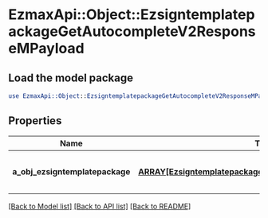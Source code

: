# EzmaxApi::Object::EzsigntemplatepackageGetAutocompleteV2ResponseMPayload

## Load the model package
```perl
use EzmaxApi::Object::EzsigntemplatepackageGetAutocompleteV2ResponseMPayload;
```

## Properties
Name | Type | Description | Notes
------------ | ------------- | ------------- | -------------
**a_obj_ezsigntemplatepackage** | [**ARRAY[EzsigntemplatepackageAutocompleteElementResponse]**](EzsigntemplatepackageAutocompleteElementResponse.md) | An array of Ezsigntemplatepackage autocomplete element response. | 

[[Back to Model list]](../README.md#documentation-for-models) [[Back to API list]](../README.md#documentation-for-api-endpoints) [[Back to README]](../README.md)


